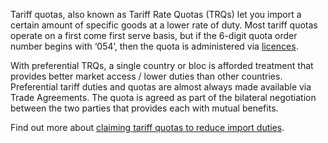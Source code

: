 Tariff quotas, also known as Tariff Rate Quotas (TRQs) let you import a certain amount of specific goods at a lower rate of duty. Most tariff quotas operate on a first come first serve basis, but if the 6-digit quota order number begins with ‘054’, then the quota is administered via [licences](https://www.gov.uk/guidance/licences-for-the-importexport-of-agricultural-products#types-of-import-licence-available).

With preferential TRQs, a single country or bloc is afforded treatment that provides better market access / lower duties than other countries. Preferential tariff duties and quotas are almost always made available via Trade Agreements. The quota is agreed as part of the bilateral negotiation between the two parties that provides each with mutual benefits.

Find out more about [claiming tariff quotas to reduce import duties](https://www.gov.uk/guidance/claiming-tariff-quotas-to-reduce-import-duties).
